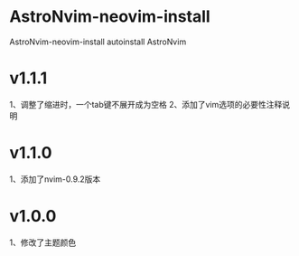 # AstroNvim-neovim-install
AstroNvim-neovim-install autoinstall AstroNvim

# v1.1.1
1、调整了缩进时，一个tab键不展开成为空格
2、添加了vim选项的必要性注释说明

# v1.1.0
1、添加了nvim-0.9.2版本

# v1.0.0
1、修改了主题颜色
